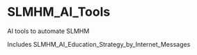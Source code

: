 # SLMHM_AI_Tools
AI tools to automate SLMHM

Includes
SLMHM_AI_Education_Strategy_by_Internet_Messages

